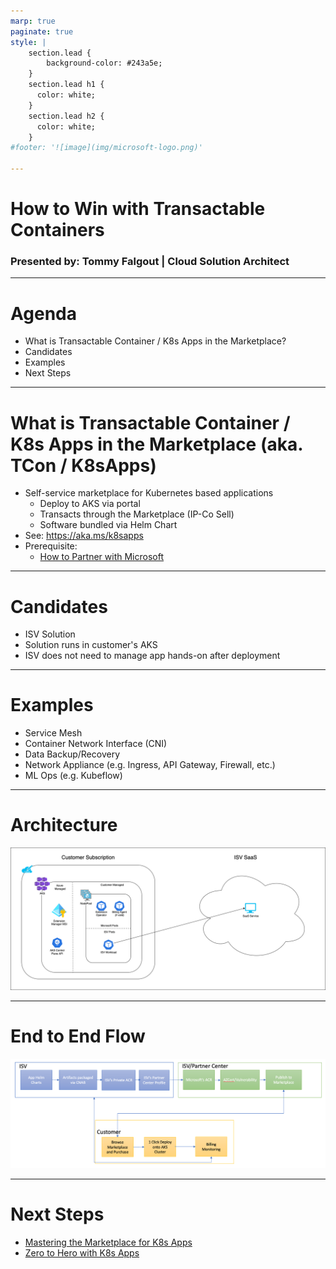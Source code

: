 ```yaml
---
marp: true
paginate: true
style: |
    section.lead {
        background-color: #243a5e;
    }
    section.lead h1 {
      color: white;
    }
    section.lead h2 {
      color: white;
    }
#footer: '![image](img/microsoft-logo.png)'

---
```

<!--
_class: lead invert
-->

# How to Win with Transactable Containers

### Presented by: Tommy Falgout | Cloud Solution Architect

---
# Agenda

- What is Transactable Container / K8s Apps in the Marketplace?
- Candidates
- Examples
- Next Steps

---

# What is Transactable Container / K8s Apps in the Marketplace (aka. TCon / K8sApps)

- Self-service marketplace for Kubernetes based applications
  - Deploy to AKS via portal
  - Transacts through the Marketplace (IP-Co Sell)
  - Software bundled via Helm Chart
- See: https://aka.ms/k8sapps
- Prerequisite: 
  - [How to Partner with Microsoft](https://lastcoolnameleft.github.io/how-to-partner-with-microsoft/)

---

# Candidates

- ISV Solution
- Solution runs in customer's AKS
- ISV does not need to manage app hands-on after deployment

---

# Examples

- Service Mesh
- Container Network Interface (CNI)
- Data Backup/Recovery
- Network Appliance (e.g. Ingress, API Gateway, Firewall, etc.)
- ML Ops (e.g. Kubeflow)

---

# Architecture

![img](img/customer-only-deployment.png)

---

# End to End Flow

![img](img/end-to-end-flow.png)

---

# Next Steps

- [Mastering the Marketplace for K8s Apps](https://microsoft.github.io/Mastering-the-Marketplace/container/)
- [Zero to Hero with K8s Apps](https://aka.ms/k8sapps)
